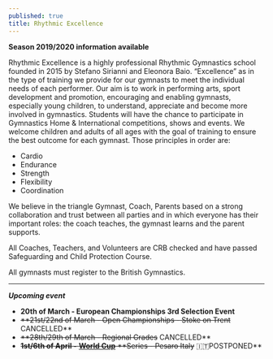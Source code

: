 ```yaml
---
published: true
title: Rhythmic Excellence
---
```

**Season 2019/2020 information available**

Rhythmic Excellence is a highly professional Rhythmic Gymnastics school founded in 2015 by Stefano Sirianni and Eleonora Baio. “Excellence” as in the type of training we provide for our gymnasts to meet the individual needs of each performer. Our aim is to work in performing arts, sport development and promotion, encouraging and enabling gymnasts, especially young children, to understand, appreciate and become more involved in gymnastics. Students will have the chance to participate in Gymnastics Home & International competitions, shows and events. We welcome children and adults of all ages with the goal of training to ensure the best outcome for each gymnast. Those principles in order are:

* Cardio
* Endurance
* Strength
* Flexibility
* Coordination

We believe in the triangle Gymnast, Coach, Parents based on a strong collaboration and trust between all parties and in which everyone has their important roles: the coach teaches, the gymnast learns and the parent supports.

All Coaches, Teachers, and Volunteers are CRB checked and have passed Safeguarding and Child Protection Course.

All gymnasts must register to the British Gymnastics.

- - -

**_Upcoming event_**  

* **20th of March - European Championships 3rd Selection Event**
* ~~**21st/22nd of March - Open Championships - Stoke on Trent~~ CANCELLED**
* ~~**28th/29th of March - Regional Grades~~ CANCELLED**
* ~~**1st/6th of April -** [**World Cup**](https://www.gymnastics.sport/site/events/detail.php?id=14962#loaded) **Series - Pesaro Italy~~ 🇮🇹POSTPONED**

